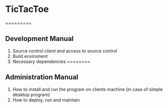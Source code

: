 # TicTacToe
=========
## Development Manual
1. Source control client and access to source control
2. Build enviroment
3. Necessary dependencies
========
## Administration Manual
1. How to install and run the program on clients machine (in case of simple desktop program)
2. How to deploy, run and maintain
